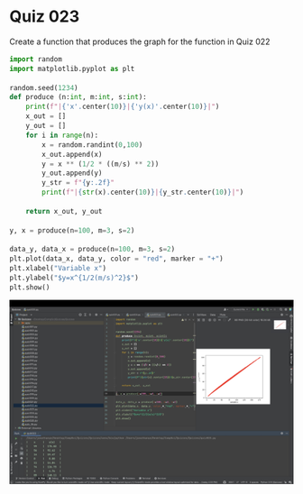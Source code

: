# Quiz 023
Create a function that produces the graph for the function in Quiz 022


```.py
import random
import matplotlib.pyplot as plt

random.seed(1234)
def produce (n:int, m:int, s:int):
    print(f"|{'x'.center(10)}|{'y(x)'.center(10)}|")
    x_out = []
    y_out = []
    for i in range(n):
        x = random.randint(0,100)
        x_out.append(x)
        y = x ** (1/2 * ((m/s) ** 2))
        y_out.append(y)
        y_str = f"{y:.2f}"
        print(f"|{str(x).center(10)}|{y_str.center(10)}|")

    return x_out, y_out

y, x = produce(n=100, m=3, s=2)

data_y, data_x = produce(n=100, m=3, s=2)
plt.plot(data_x, data_y, color = "red", marker = "+")
plt.xlabel("Variable x")
plt.ylabel("$y=x^{1/2(m/s)^2}$")
plt.show()
```

![](quiz023.jpg)



